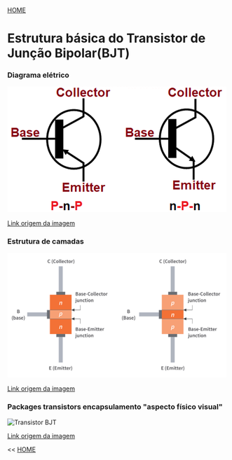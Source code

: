 [HOME](/README.md)

# Estrutura básica do Transistor de Junção Bipolar(BJT)

### Diagrama elétrico

<img src="./images_md/bjt-2.png" alt="Transistor BJT" width="500">

[Link origem da imagem](https://components101.com/articles/understanding-bjt-transistor-and-how-to-use-it-in-your-circuit-designs)

### Estrutura de camadas

<img src="./images_md/bjt-3.png" alt="Transistor BJT" width="500">

[Link origem da imagem](https://www.circuitbread.com/tutorials/bipolar-junction-transistor-bjt-basic-structure-and-operation)

### Packages transistors encapsulamento "aspecto físico visual"

<img src="./images_md/Transistor_photo.jpg" alt="Transistor BJT" width="500">


[Link origem da imagem](https://pt.wikipedia.org/wiki/Trans%C3%ADstor)

<< [HOME](/README.md)